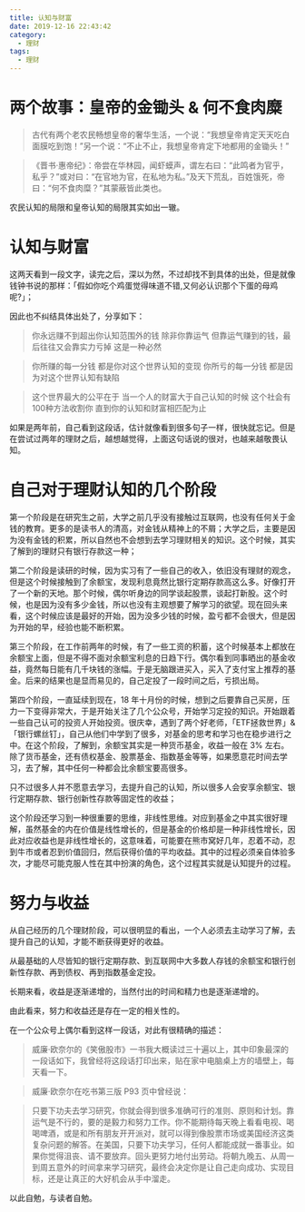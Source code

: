 ```yaml
---
title: 认知与财富
date: 2019-12-16 22:43:42
category:
  - 理财
tags:
  - 理财
---
```




# 两个故事：皇帝的金锄头 & 何不食肉糜

> 古代有两个老农民畅想皇帝的奢华生活，一个说：“我想皇帝肯定天天吃白面膜吃到饱！”另一个说：“不止不止，我想皇帝肯定下地都用的金锄头！”

> 《晋书·惠帝纪》：帝尝在华林园，闻虾蟆声，谓左右曰：“此鸣者为官乎，私乎？”或对曰：“在官地为官，在私地为私。”及天下荒乱，百姓饿死，帝曰：“何不食肉糜？”其蒙蔽皆此类也。

农民认知的局限和皇帝认知的局限其实如出一辙。

# 认知与财富

这两天看到一段文字，读完之后，深以为然，不过却找不到具体的出处，但是就像钱钟书说的那样：「假如你吃个鸡蛋觉得味道不错,又何必认识那个下蛋的母鸡呢?」；

因此也不纠结具体出处了，分享如下：

> 你永远赚不到超出你认知范围外的钱
> 除非你靠运气
> 但靠运气赚到的钱，最后往往又会靠实力亏掉
> 这是一种必然

> 你所赚的每一分钱
> 都是你对这个世界认知的变现
> 你所亏的每一分钱
> 都是因为对这个世界认知有缺陷

> 这个世界最大的公平在于
> 当一个人的财富大于自己认知的时候
> 这个社会有100种方法收割你
> 直到你的认知和财富相匹配为止

如果是两年前，自己看到这段话，估计就像看到很多句子一样，很快就忘记。但是在尝试过两年的理财之后，越想越觉得，上面这句话说的很对，也越来越敬畏认知。

# 自己对于理财认知的几个阶段

第一个阶段是在研究生之前，大学之前几乎没有接触过互联网，也没有任何关于金钱的教育。更多的是读书人的清高，对金钱从精神上的不屑；大学之后，主要是因为没有金钱的积累，所以自然也不会想到去学习理财相关的知识。这个时候，其实了解到的理财只有银行存款这一种；

第二个阶段是读研的时候，因为实习有了一些自己的收入，依旧没有理财的观念，但是这个时候接触到了余额宝，发现利息竟然比银行定期存款高这么多。好像打开了一个新的天地。那个时候，偶尔听身边的同学谈起股票，谈起打新股。这个时候，也是因为没有多少金钱，所以也没有主观想要了解学习的欲望。现在回头来看，这个时候应该是最好的开始，因为没多少钱的时候，盈亏都不会很大，但是因为开始的早，经验也能不断积累。

第三个阶段，在工作前两年的时候，有了一些工资的积蓄，这个时候基本上都放在余额宝上面，但是不得不面对余额宝利息的日趋下行。偶尔看到同事晒出的基金收益，竟然每日能有几千块钱的涨幅。于是无脑跟进买入，买入了支付宝上推荐的基金。后来的结果也是显而易见的，自己定投了一段时间之后，亏损出局。

第四个阶段，一直延续到现在，18 年十月份的时候，想到之后要靠自己买房，压力一下变得非常大，于是开始关注了几个公众号，开始学习定投的知识。开始跟着一些自己认可的投资人开始投资。很庆幸，遇到了两个好老师，「ETF拯救世界」&「银行螺丝钉」，自己从他们中学到了很多，对基金的思考和学习也在稳步进行之中。在这个阶段，了解到，余额宝其实是一种货币基金，收益一般在 3% 左右。除了货币基金，还有债权基金、股票基金、指数基金等等，如果愿意花时间去学习，去了解，其中任何一种都会比余额宝要高很多。

只不过很多人并不愿意去学习，去提升自己的认知，所以很多人会安享余额宝、银行定期存款、银行创新性存款等固定性的收益；

这个阶段还学习到一种很重要的思维，非线性思维。对应到基金之中其实很好理解，虽然基金的内在价值是线性增长的，但是基金的价格却是一种非线性增长，因此对应收益也是非线性增长的，这意味着，可能要在熊市窝好几年，忍着不动，忍到牛市或者忍到价值回归，然后获得价值的平均收益。其中的过程必须亲自体验多次，才能尽可能克服人性在其中扮演的角色，这个过程其实就是认知提升的过程。

# 努力与收益

从自己经历的几个理财阶段，可以很明显的看出，一个人必须去主动学习了解，去提升自己的认知，才能不断获得更好的收益。

从最基础的人尽皆知的银行定期存款、到互联网中大多数人存钱的余额宝和银行创新性存款、再到债权、再到指数基金定投。

长期来看，收益是逐渐递增的，当然付出的时间和精力也是逐渐递增的。

由此看来，努力和收益还是存在一定的相关性的。

在一个公众号上偶尔看到这样一段话，对此有很精确的描述：

> 威廉·欧奈尔的《笑傲股市》一书我大概读过三十遍以上，其中印象最深的一段话如下，我曾经将这段话打印出来，贴在家中电脑桌上方的墙壁上，每天看一下。

> 威廉·欧奈尔在吃书第三版 P93 页中曾经说：

> 只要下功夫去学习研究，你就会得到很多准确可行的准则、原则和计划。靠运气是不行的，要的是毅力和努力工作。你不能期待每天晚上看看电视、喝喝啤酒，或是和所有朋友开开派对，就可以得到像股票市场或美国经济这类复杂问题的解答。在美国，只要下功夫学习，任何人都能成就一番事业。如果你觉得沮丧、请不要放弃。回头更努力地付出劳动。将朝九晚五、从周一到周五意外的时间拿来学习研究，最终会决定你是让自己走向成功、实现目标，还是让真正的大好机会从手中溜走。

以此自勉，与读者自勉。


